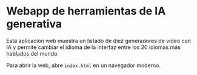 # Webapp de herramientas de IA generativa

Esta aplicación web muestra un listado de diez generadores de vídeo con IA y permite cambiar el idioma de la interfaz entre los 20 idiomas más hablados del mundo.

Para abrir la web, abre `index.html` en un navegador moderno.
